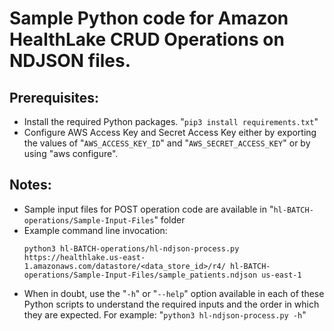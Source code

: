 # Sample Python code for Amazon HealthLake CRUD Operations on NDJSON files.

## Prerequisites:

- Install the required Python packages. "`pip3 install requirements.txt`"
- Configure AWS Access Key and Secret Access Key either by exporting the values of "`AWS_ACCESS_KEY_ID`" and "`AWS_SECRET_ACCESS_KEY`" or by using "aws configure".

## Notes:

- Sample input files for POST operation code are available in "`hl-BATCH-operations/Sample-Input-Files`" folder
- Example command line invocation:
  ```
  python3 hl-BATCH-operations/hl-ndjson-process.py https://healthlake.us-east-1.amazonaws.com/datastore/<data_store_id>/r4/ hl-BATCH-operations/Sample-Input-Files/sample_patients.ndjson us-east-1
  ```
- When in doubt, use the "`-h`" or "`--help`" option available in each of these Python scripts to understand the required inputs and the order in which they are expected. For example: "`python3 hl-ndjson-process.py -h`"
